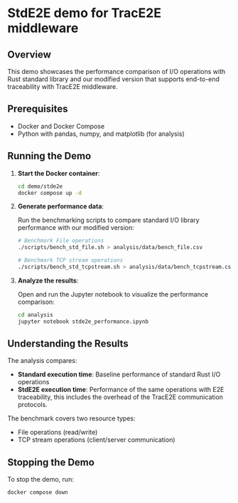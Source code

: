 # StdE2E demo for TracE2E middleware
## Overview

This demo showcases the performance comparison of I/O operations with Rust standard library and our modified version that supports end-to-end traceability with TracE2E middleware.

## Prerequisites

- Docker and Docker Compose
- Python with pandas, numpy, and matplotlib (for analysis)

## Running the Demo

1. **Start the Docker container**:

   ```bash
   cd demo/stde2e
   docker compose up -d
   ```

2. **Generate performance data**:

   Run the benchmarking scripts to compare standard I/O library performance with our modified version:

   ```bash
   # Benchmark File operations
   ./scripts/bench_std_file.sh > analysis/data/bench_file.csv

   # Benchmark TCP stream operations
   ./scripts/bench_std_tcpstream.sh > analysis/data/bench_tcpstream.csv
   ```

3. **Analyze the results**:

   Open and run the Jupyter notebook to visualize the performance comparison:

   ```bash
   cd analysis
   jupyter notebook stde2e_performance.ipynb
   ```

## Understanding the Results

The analysis compares:

- **Standard execution time**: Baseline performance of standard Rust I/O operations
- **StdE2E execution time**: Performance of the same operations with E2E traceability, this includes the overhead of the TracE2E communication protocols.

The benchmark covers two resource types:
- File operations (read/write)
- TCP stream operations (client/server communication)

## Stopping the Demo

To stop the demo, run:

```bash
docker compose down
```
